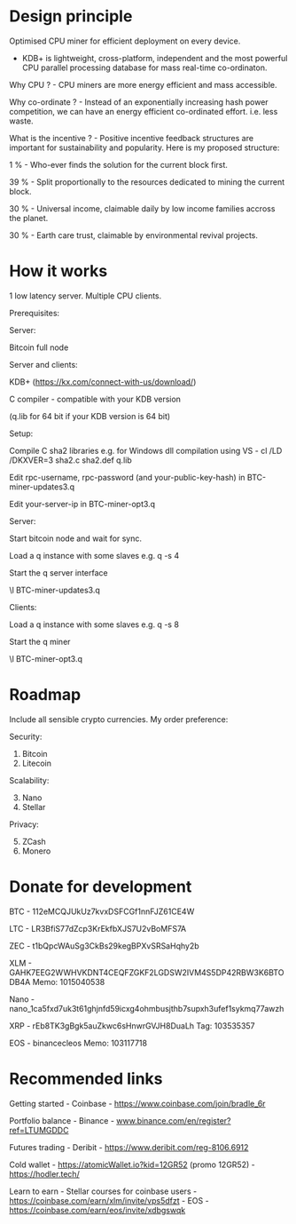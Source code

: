 # Design principle 

Optimised CPU miner for efficient deployment on every device.

- KDB+ is lightweight, cross-platform, independent and the most powerful CPU parallel processing database for mass real-time co-ordinaton.

Why CPU ? - CPU miners are more energy efficient and mass accessible. 

Why co-ordinate ? - Instead of an exponentially increasing hash power competition, we can have an energy efficient co-ordinated effort. i.e. less waste.

What is the incentive ? - Positive incentive feedback structures are important for sustainability and popularity. Here is my proposed structure:

1 % - Who-ever finds the solution for the current block first.

39 % - Split proportionally to the resources dedicated to mining the current block.

30 % - Universal income, claimable daily by low income families accross the planet.

30 % - Earth care trust, claimable by environmental revival projects. 

# How it works

1 low latency server. Multiple CPU clients.

Prerequisites:

Server:

Bitcoin full node


Server and clients:

KDB+ (https://kx.com/connect-with-us/download/)

C compiler - compatible with your KDB version

(q.lib for 64 bit if your KDB version is 64 bit)


Setup:

Compile C sha2 libraries e.g. for Windows dll compilation using VS - cl /LD  /DKXVER=3 sha2.c sha2.def q.lib  

Edit rpc-username, rpc-password (and your-public-key-hash) in BTC-miner-updates3.q

Edit your-server-ip in BTC-miner-opt3.q

Server:

Start bitcoin node and wait for sync.

Load a q instance with some slaves e.g. q -s 4

Start the q server interface

\l BTC-miner-updates3.q

Clients:

Load a q instance with some slaves e.g. q -s 8

Start the q miner

\l BTC-miner-opt3.q

# Roadmap

Include all sensible crypto currencies. My order preference:

Security:

1) Bitcoin
2) Litecoin

Scalability:

3) Nano
4) Stellar

Privacy:

5) ZCash
6) Monero

# Donate for development

BTC - 112eMCQJUkUz7kvxDSFCGf1nnFJZ61CE4W

LTC - LR3BfiS77dZcp3KrEkfbXJS7U2vBoMFS7A

ZEC - t1bQpcWAuSg3CkBs29kegBPXvSRSaHqhy2b

XLM - GAHK7EEG2WWHVKDNT4CEQFZGKF2LGDSW2IVM4S5DP42RBW3K6BTODB4A Memo: 1015040538

Nano - nano_1ca5fxd7uk3t61ghjnfd59icxg4ohmbusjthb7supxh3ufef1sykmq77awzh

XRP - rEb8TK3gBgk5auZkwc6sHnwrGVJH8DuaLh Tag: 103535357

EOS - binancecleos Memo: 103117718

# Recommended links

Getting started - Coinbase - https://www.coinbase.com/join/bradle_6r

Portfolio balance - Binance - www.binance.com/en/register?ref=LTUMGDDC

Futures trading - Deribit - https://www.deribit.com/reg-8106.6912

Cold wallet - https://atomicWallet.io?kid=12GR52 (promo 12GR52) - https://hodler.tech/

Learn to earn - Stellar courses for coinbase users - https://coinbase.com/earn/xlm/invite/vps5dfzt  - EOS - https://coinbase.com/earn/eos/invite/xdbgswqk

